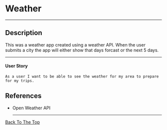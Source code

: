 
# Weather

---
## Description

This was a weather app created using a weather API. When the user submits a city the app will either show that days forcast or the next 5 days.  

---

#### User Story
```
As a user I want to be able to see the weather for my area to prepare for my trips. 
```

## References
- Open Weather API

  ---
  
  
[Back To The Top](#)